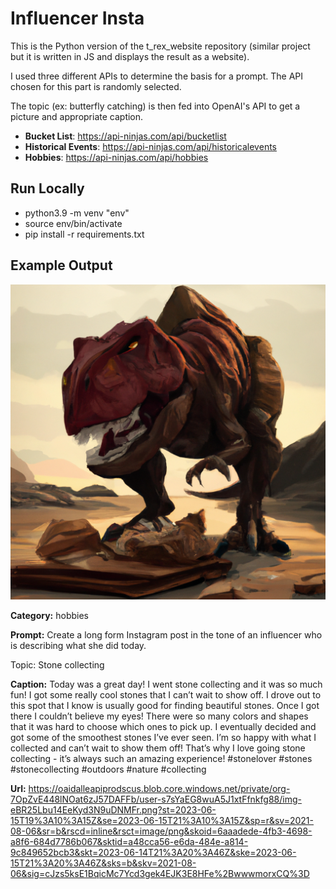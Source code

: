 # Influencer Insta

This is the Python version of the t_rex_website repository (similar project but it is written in JS and displays the result as a website).

I used three different APIs to determine the basis for a prompt. The API chosen for this part is randomly selected.

The topic (ex: butterfly catching) is then fed into OpenAI's API to get a picture and appropriate caption.

- **Bucket List**: https://api-ninjas.com/api/bucketlist
- **Historical Events**: https://api-ninjas.com/api/historicalevents
- **Hobbies**: https://api-ninjas.com/api/hobbies

## Run Locally

- python3.9 -m venv "env"
- source env/bin/activate
- pip install -r requirements.txt

## Example Output

![T.Rex Image](img.jpg)

**Category:**  hobbies

**Prompt:** Create a long form Instagram post in the tone of an influencer who is describing what she did today.

Topic: Stone collecting

**Caption:** Today was a great day! I went stone collecting and it was so much fun! I got some really cool stones that I can’t wait to show off. I drove out to this spot that I know is usually good for finding beautiful stones. Once I got there I couldn’t believe my eyes! There were so many colors and shapes that it was hard to choose which ones to pick up. I eventually decided and got some of the smoothest stones I’ve ever seen. I’m so happy with what I collected and can’t wait to show them off! That’s why I love going stone collecting - it’s always such an amazing experience! #stonelover #stones #stonecollecting #outdoors #nature #collecting

**Url:**  https://oaidalleapiprodscus.blob.core.windows.net/private/org-7OpZvE448lNOat6zJ57DAFFb/user-s7sYaEG8wuA5J1xtFfnkfg88/img-eBR25Lbu14EeKyd3N9uDNMFr.png?st=2023-06-15T19%3A10%3A15Z&se=2023-06-15T21%3A10%3A15Z&sp=r&sv=2021-08-06&sr=b&rscd=inline&rsct=image/png&skoid=6aaadede-4fb3-4698-a8f6-684d7786b067&sktid=a48cca56-e6da-484e-a814-9c849652bcb3&skt=2023-06-14T21%3A20%3A46Z&ske=2023-06-15T21%3A20%3A46Z&sks=b&skv=2021-08-06&sig=cJzs5ksE1BqicMc7Ycd3gek4EJK3E8HFe%2BwwwmorxCQ%3D
